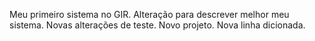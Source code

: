 Meu primeiro sistema no GIR.
Alteração para descrever melhor meu sistema.
Novas alterações de teste.
Novo projeto.
Nova linha dicionada.